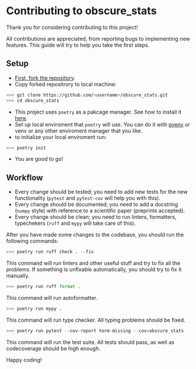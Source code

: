 # Contributing to obscure_stats

Thank you for considering contributing to this project!

All contributions are appreciated, from reporting bugs to implementing new features. This guide will try to help you take the first steps.

## Setup

- [First, fork the repository](https://docs.github.com/en/get-started/quickstart/fork-a-repo).
- Copy forked repositrory to local machine:
```bash
>>> git clone https://github.com/<username>/obscure_stats.git
>>> cd obscure_stats
```
- This project uses `poetry` as a pakcage manager. See how to install it [here](https://python-poetry.org/docs/#installation).
- Set up local enviroment that `poetry` will use. You can do it with [pyenv](https://github.com/pyenv/pyenv#installation) or venv or any other enviroment manager that you like.
- to initialize your local enviroment run:
```bash
>>> poetry init
```
- You are good to go!

## Workflow

- Every change should be tested; you need to add new tests for the new functionality (`pytest` and `pytest-cov` will help you with this).
- Every change should be documented; you need to add a docstring (`numpy` style) with reference to a scientific paper (preprints accepted).
- Every change should be clean; you need to run linters, formatters, typechekers (`ruff` and `mypy` will take care of this).

After you have made some changes to the codebase, you should run the following commands:
```python
>>> poetry run ruff check . --fix
```
This command will run linters and other useful stuff and try to fix all the problems. If something is unfixable automatically, you should try to fix it manually.

```python
>>> poetry run ruff format .
```
This command will run autoformatter.

```python
>>> poetry run mypy .
```
This command will run type checker. All typing problems should be fixed.

```python
>>> poetry run pytest --cov-report term-missing --cov=obscure_stats
```
This command will run the test suite. All tests should pass, as well as codecoverage should be high enough.


Happy coding!